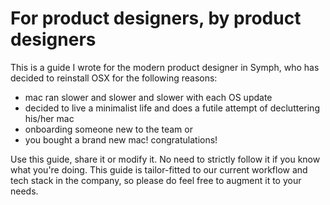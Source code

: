 # For product designers, by product designers

This is a guide I wrote for the modern product designer in Symph, who has decided to reinstall OSX for the following reasons:

* mac ran slower and slower and slower with each OS update
* decided to live a minimalist life and does a futile attempt of decluttering his/her mac
* onboarding someone new to the team or
* you bought a brand new mac! congratulations!

Use this guide, share it or modify it. No need to strictly follow it if you know what you're doing. This guide is tailor-fitted to our current workflow and tech stack in the company, so please do feel free to augment it to your needs.